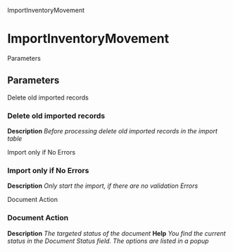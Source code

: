 
ImportInventoryMovement
# ImportInventoryMovement



Parameters
## Parameters


Delete old imported records
### Delete old imported records

**Description**
 *Before processing delete old imported records in the import table*

Import only if No Errors
### Import only if No Errors

**Description**
 *Only start the import, if there are no validation Errors*

Document Action
### Document Action

**Description**
 *The targeted status of the document*
**Help**
 *You find the current status in the Document Status field. The options are listed in a popup*
